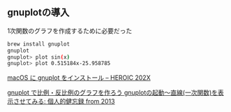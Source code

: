 ## gnuplotの導入

1次関数のグラフを作成するために必要だった

```sh
brew install gnuplot
gnuplot
gnuplot> plot sin(x)
gnuplot> plot 0.515184x-25.958785
```
[macOS に gnuplot をインストール – HEROIC 202X](https://home.hirosaki-u.ac.jp/heroic-2020/796/)

[gnuplot で比例・反比例のグラフを作ろう gnuplotの起動〜直線(一次関数)を表示させてみる: 個人的健忘録 from 2013](http://bluearth.cocolog-nifty.com/blog/2013/12/gnuplot-1-b278.html)
